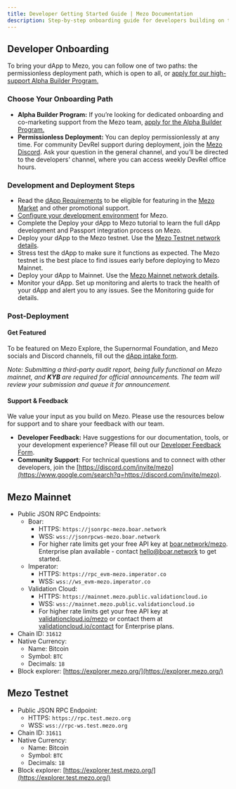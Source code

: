 ```yaml
---
title: Developer Getting Started Guide | Mezo Documentation
description: Step-by-step onboarding guide for developers building on the Mezo Bitcoin-centric platform.
---
```


## Developer Onboarding

To bring your dApp to Mezo, you can follow one of two paths: the permissionless deployment path, which is open to all, or [apply for our high-support Alpha Builder Program.](https://2d0lnha7ee6.typeform.com/to/B9jzgjb6?ref=mezo.org\&typeform-source=mezo.org)

### Choose Your Onboarding Path

* **Alpha Builder Program:** If you’re looking for dedicated onboarding and co-marketing support from the Mezo team, [apply for the Alpha Builder Program.](https://2d0lnha7ee6.typeform.com/to/B9jzgjb6?ref=mezo.org\&typeform-source=mezo.org)&#x20;
* **Permissionless Deployment:** You can deploy permissionlessly at any time. For community DevRel support during deployment, join the [Mezo Discord](https://discord.com/invite/mezo). Ask your question in the general channel, and you’ll be directed to the developers' channel, where you can access weekly DevRel office hours.

### Development and Deployment Steps

* Read the [dApp Requirements](https://mezo.org/docs/developers/getting-started/dapp-requirements) to be eligible for featuring in the [Mezo Market](https://mezo.org/market) and other promotional support.
* [Configure your development environment](https://mezo.org/docs/developers/getting-started/configure-environment) for Mezo.
* Complete the Deploy your dApp to Mezo tutorial to learn the full dApp development and Passport integration process on Mezo.
* Deploy your dApp to the Mezo testnet. Use the [Mezo Testnet network details](#mezo-testnet).
* Stress test the dApp to make sure it functions as expected. The Mezo testnet is the best place to find issues early before deploying to Mezo Mainnet.
* Deploy your dApp to Mainnet. Use the [Mezo Mainnet network details](#mezo-mainnet).
* Monitor your dApp. Set up monitoring and alerts to track the health of your dApp and alert you to any issues. See the Monitoring guide for details.

### Post-Deployment

#### Get Featured&#x20;

To be featured on Mezo Explore, the Supernormal Foundation, and Mezo socials and Discord channels, fill out the [dApp intake form](https://2d0lnha7ee6.typeform.com/to/CHBVzfXU).

_Note: Submitting a third-party audit report, being fully functional on Mezo mainnet, and **KYB** are required for official announcements. The team will review your submission and queue it for announcement._

#### Support & Feedback

We value your input as you build on Mezo. Please use the resources below for support and to share your feedback with our team.

* **Developer Feedback:** Have suggestions for our documentation, tools, or your development experience? Please fill out our [Developer Feedback Form](https://2d0lnha7ee6.typeform.com/to/bP810Y2I).
* **Community Support**: For technical questions and to connect with other developers, join the [https://discord.com/invite/mezo](https://www.google.com/search?q=https://discord.com/invite/mezo).

## Mezo Mainnet

* Public JSON RPC Endpoints:
  * Boar:
    * HTTPS: `https://jsonrpc-mezo.boar.network`
    * WSS: `wss://jsonrpcws-mezo.boar.network`
    * For higher rate limits get your free API key at [boar.network/mezo](https://boar.network/mezo). Enterprise plan available - contact [hello@boar.network](hello@boar.network) to get started.
  * Imperator:
    * HTTPS: `https://rpc_evm-mezo.imperator.co`
    * WSS: `wss://ws_evm-mezo.imperator.co`
  * Validation Cloud:
    * HTTPS: `https://mainnet.mezo.public.validationcloud.io`
    * WSS: `wss://mainnet.mezo.public.validationcloud.io`
    * For higher rate limits get your free API key at [validationcloud.io/mezo](https://www.validationcloud.io/mezo) or contact them at [validationcloud.io/contact](https://validationcloud.io/contact) for Enterprise plans.
* Chain ID: `31612`
* Native Currency:
  * Name: Bitcoin
  * Symbol: `BTC`
  * Decimals: `18`
* Block explorer: [https://explorer.mezo.org/](https://explorer.mezo.org/)

## Mezo Testnet

* Public JSON RPC Endpoint:
  * HTTPS: `https://rpc.test.mezo.org`
  * WSS: `wss://rpc-ws.test.mezo.org`
* Chain ID: `31611`
* Native Currency:
  * Name: Bitcoin
  * Symbol: `BTC`
  * Decimals: `18`
* Block explorer: [https://explorer.test.mezo.org/](https://explorer.test.mezo.org/)
